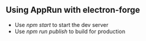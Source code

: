 ## Using AppRun with electron-forge

* Use _npm start_ to start the dev server
* Use _npm run publish_ to build for production
